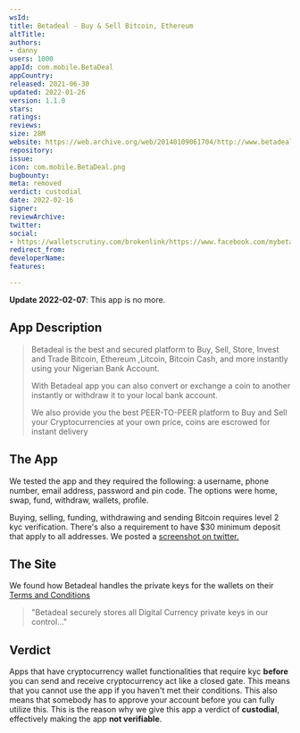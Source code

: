 ```yaml
---
wsId: 
title: Betadeal - Buy & Sell Bitcoin, Ethereum
altTitle: 
authors:
- danny
users: 1000
appId: com.mobile.BetaDeal
appCountry: 
released: 2021-06-30
updated: 2022-01-26
version: 1.1.0
stars: 
ratings: 
reviews: 
size: 28M
website: https://web.archive.org/web/20140109061704/http://www.betadeal.net/
repository: 
issue: 
icon: com.mobile.BetaDeal.png
bugbounty: 
meta: removed
verdict: custodial
date: 2022-02-16
signer: 
reviewArchive: 
twitter: 
social:
- https://walletscrutiny.com/brokenlink/https://www.facebook.com/mybetadealapp
redirect_from: 
developerName: 
features: 

---
```


**Update 2022-02-07**: This app is no more.

## App Description

> Betadeal is the best and secured platform to Buy, Sell, Store, Invest and Trade Bitcoin, Ethereum ,Litcoin, Bitcoin Cash, and more instantly using your Nigerian Bank Account.
>
> With Betadeal app you can also convert or exchange a coin to another instantly or withdraw it to your local bank account.
>
> We also provide you the best PEER-TO-PEER platform to Buy and Sell your Cryptocurrencies at your own price, coins are escrowed for instant delivery

## The App

We tested the app and they required the following: a username, phone number, email address, password and pin code. The options were home, swap, fund, withdraw, wallets, profile.

Buying, selling, funding, withdrawing and sending Bitcoin requires level 2 kyc verification. There's also a requirement to have $30 minimum deposit that apply to all addresses. We posted a [screenshot on twitter.](https://twitter.com/BitcoinWalletz/status/1456159262871224321/photo/1)

## The Site

We found how Betadeal handles the private keys for the wallets on their [Terms and Conditions](https://www.betadeal.net/terms-conditions)

> "Betadeal securely stores all Digital Currency private keys in our control..."

## Verdict

Apps that have cryptocurrency wallet functionalities that require kyc **before** you can send and receive cryptocurrency act like a closed gate. This means that you cannot use the app if you haven't met their conditions. This also means that somebody has to approve your account before you can fully utilize this. This is the reason why we give this app a verdict of **custodial**, effectively making the app **not verifiable**.
